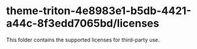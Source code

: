 # theme-triton-4e8983e1-b5db-4421-a44c-8f3edd7065bd/licenses

This folder contains the supported licenses for third-party use.
